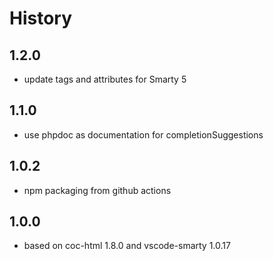 # History

## 1.2.0

- update tags and attributes for Smarty 5

## 1.1.0

- use phpdoc as documentation for completionSuggestions

## 1.0.2

- npm packaging from github actions

## 1.0.0

- based on coc-html 1.8.0 and vscode-smarty 1.0.17
